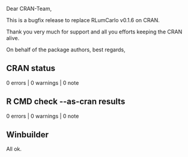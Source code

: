 Dear CRAN-Team, 

This is a bugfix release to replace RLumCarlo v0.1.6 on CRAN. 

Thank you very much for support and all you efforts
keeping the CRAN alive. 

On behalf of the package authors, best regards, 

## CRAN status

0 errors | 0 warnings | 0 note

## R CMD check --as-cran results

0 errors | 0 warnings | 0 note

## Winbuilder

All ok.


